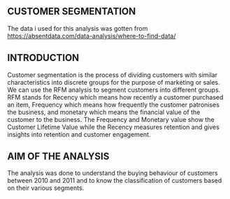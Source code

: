 ## CUSTOMER SEGMENTATION
The data i used for this analysis was gotten from https://absentdata.com/data-analysis/where-to-find-data/

## INTRODUCTION
Customer segmentation is the process of dividing customers with similar characteristics into discrete groups for the purpose of marketing or sales. We can use the RFM analysis to segment customers into different groups. RFM stands for Recency which means how recently a customer purchased an item, Frequency which means how frequently the customer patronises the business, and monetary which means the financial value of the customer to the business. The Frequency and Monetary value show the Customer Lifetime Value while the Recency measures retention and gives insights into retention and customer engagement.

## AIM OF THE ANALYSIS
The analysis was done to understand the buying behaviour of customers between 2010 and 2011 and to know the classification of customers based on their various segments.

 
